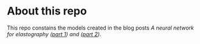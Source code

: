 # About this repo

This repo constains the models created in the blog posts *A neural network for elastography ([part 1](https://lucas-almeida-r.github.io/blog/neural%20networks/elastography/2020/10/08/elastography_1.html)) and ([part 2](https://lucas-almeida-r.github.io/blog/neural%20networks/elastography/2020/10/09/elastography_2.html))*.
